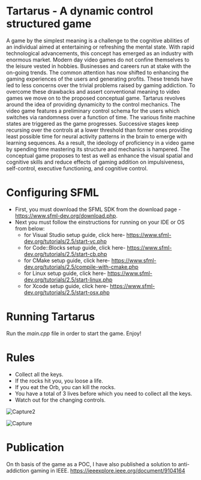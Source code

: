 # Tartarus - A dynamic control structured game
A game by the simplest meaning is a challenge to the cognitive abilities of an individual aimed at entertaining or refreshing the mental state. With rapid technological advancements, this concept has emerged as an industry with enormous market. Modern day video games do not confine themselves to the leisure vested in hobbies. Businesses and careers run at stake with the on-going trends. The common attention has now shifted to enhancing the gaming experiences of the users and generating profits. These trends have led to less concerns over the trivial problems raised by gaming addiction. To overcome these drawbacks and assert conventional meaning to video games we move on to the proposed conceptual game. Tartarus revolves around the idea of providing dynamicity to the control mechanics. The video game features a preliminary control schema for the users which switches via randomness over a function of time. The various finite machine states are triggered as the game progresses. Successive stages keep recursing over the controls at a lower threshold than former ones providing least possible time for neural activity patterns in the brain to emerge with learning sequences. As a result, the ideology of proficiency in a video game by spending time mastering its structure and mechanics is hampered. The conceptual game proposes to test as well as enhance the visual spatial and cognitive skills and reduce effects of gaming addition on impulsiveness, self-control, executive functioning, and cognitive control.

# Configuring SFML 
- First, you must download the SFML SDK from the download page - https://www.sfml-dev.org/download.php.
- Next you must follow the einstructions for running on your IDE or OS from below:
    - for Visual Studio setup guide, click here- https://www.sfml-dev.org/tutorials/2.5/start-vc.php
    - for Code::Blocks setup guide, click here- https://www.sfml-dev.org/tutorials/2.5/start-cb.php
    - for CMake setup guide, click here- https://www.sfml-dev.org/tutorials/2.5/compile-with-cmake.php
    - for Linux setup guide, click here- https://www.sfml-dev.org/tutorials/2.5/start-linux.php
    - for Xcode setup guide, click here- https://www.sfml-dev.org/tutorials/2.5/start-osx.php
# Running Tartarus
Run the *main.cpp* file in order to start the game. Enjoy!

# Rules
- Collect all the keys.
- If the rocks hit you, you loose a life.
- If you eat the Orb, you can kill the rocks.
- You have a total of 3 lives before which you need to collect all the keys.
- Watch out for the changing controls.

![Capture2](https://user-images.githubusercontent.com/49821723/183305521-5b16df80-3838-4b65-b50b-6488027cb53e.PNG)

![Capture](https://user-images.githubusercontent.com/49821723/183305483-1016a1e1-2b74-4716-a1d4-431f9f4b5024.PNG)

# Publication

On th basis of the game as a POC, I have also published a solution to anti-addiction gaming in IEEE.
https://ieeexplore.ieee.org/document/9104164

